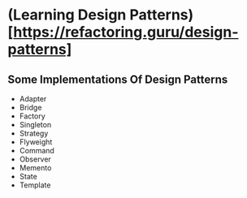 # (Learning Design Patterns)[https://refactoring.guru/design-patterns]
## Some Implementations Of Design Patterns

- Adapter
- Bridge
- Factory
- Singleton
- Strategy
- Flyweight
- Command
- Observer
- Memento
- State
- Template
